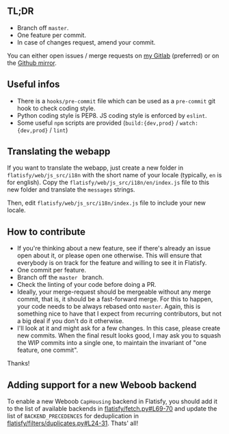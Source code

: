 ## TL;DR

* Branch off `master`.
* One feature per commit.
* In case of changes request, amend your commit.

You can either open issues / merge requests on [my Gitlab](https://git.phyks.me/Phyks/flatisfy/) (preferred) or on the [Github mirror](https://github.com/phyks/flatisfy).


## Useful infos

* There is a `hooks/pre-commit` file which can be used as a `pre-commit` git
  hook to check coding style.
* Python coding style is PEP8. JS coding style is enforced by `eslint`.
* Some useful `npm` scripts are provided (`build:{dev,prod}` /
  `watch:{dev,prod}` / `lint`)


## Translating the webapp

If you want to translate the webapp, just create a new folder in
`flatisfy/web/js_src/i18n` with the short name of your locale (typically, `en`
is for english). Copy the `flatisfy/web/js_src/i18n/en/index.js` file to this
new folder and translate the `messages` strings.

Then, edit `flatisfy/web/js_src/i18n/index.js` file to include your new
locale.


## How to contribute

* If you're thinking about a new feature, see if there's already an issue open
  about it, or please open one otherwise. This will ensure that everybody is on
  track for the feature and willing to see it in Flatisfy.
* One commit per feature.
* Branch off the `master ` branch.
* Check the linting of your code before doing a PR.
* Ideally, your merge-request should be mergeable without any merge commit, that
  is, it should be a fast-forward merge. For this to happen, your code needs to
  be always rebased onto `master`. Again, this is something nice to have that
  I expect from recurring contributors, but not a big deal if you don't do it
  otherwise.
* I'll look at it and might ask for a few changes. In this case, please create
  new commits. When the final result looks good, I may ask you to squash the
  WIP commits into a single one, to maintain the invariant of "one feature, one
  commit".

Thanks!


## Adding support for a new Weboob backend

To enable a new Weboob `CapHousing` backend in Flatisfy, you should add it to
the list of available backends in
[flatisfy/fetch.py#L69-70](https://git.phyks.me/Phyks/flatisfy/blob/master/flatisfy/fetch.py#L69-70)
and update the list of `BACKEND_PRECEDENCES` for deduplication in
[flatisfy/filters/duplicates.py#L24-31](https://git.phyks.me/Phyks/flatisfy/blob/master/flatisfy/filters/duplicates.py#L24-31).
Thats' all!
